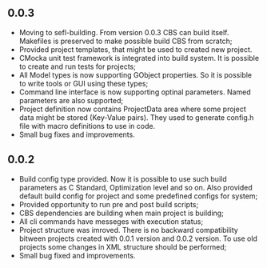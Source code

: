## 0.0.3
* Moving to sefl-building. From version 0.0.3 CBS can build itself. Makefiles is preserved to
make possible build CBS from scratch;
* Provided project templates, that might be used to created new project. 
* CMocka unit test framework is integrated into build system. It is possible to create and run
tests for projects;
* All Model types is now supporting GObject properties. So it is possible to write tools or
GUI using these types;
* Command line interface is now supporting optinal parameters. Named parameters are also supported;
* Project definition now contains ProjectData area where some project data might be stored (Key-Value
pairs). They used to generate config.h file with macro definitions to use in code.
* Small bug fixes and improvements.

## 0.0.2
* Build config type provided. Now it is possible to use such build parameters
as C Standard, Optimization level and so on. Also provided default build config for project 
and some predefined configs for system;
* Provided opportunity to run pre and post build scripts;
* CBS dependencies are building when main project is building;
* All cli commands have messeges with execution status;
* Project structure was imroved. There is no backward compatibility bitween projects created
with 0.0.1 version and 0.0.2 version. To use old projects some changes in XML structure should be
performed;
* Small bug fixed and improvements.